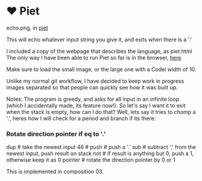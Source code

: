 # ♥ Piet

echo.png, in [piet](http://www.dangermouse.net/esoteric/piet.html)

This will echo whatever input string you give it, and exits when there is a '.'

I included a copy of the webpage that describes the language, as piet.html
The only way I have been able to run Piet so far is in the browser, [here](http://www.rapapaing.com/blog/?page_id=6)

Make sure to load the small image, or the large one with a Codel width of 10.

Unlike my normal git workflow, I have decided to keep work in progress images separated
so that people can quickly see how it was built up.

Notes:
The program is greedy, and asks for all input in an infinite loop (which I accidentally made, its feature now!). So let's say I want it to exit when the stack is empty, how can I do that? Well, lets say it tries to chomp a '.', heres how I will check for a period and branch if its there:

### Rotate direction pointer if eq to '.'
dup     # take the newest input
46      #
push    # push a '.'
sub     # subtract '.' from the newest input, push result on stack
not     # if result is anything but 0, push a 1, otherwise keep it as 0
pointer # rotate the direction pointer by 0 or 1

This is implemented in composition 03.